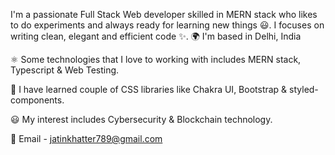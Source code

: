 I'm a passionate Full Stack Web developer skilled in MERN stack who likes to do experiments and always ready for learning new things 😃. I focuses on writing clean, elegant and efficient code ✨.
🌍 I'm based in Delhi, India

⚛️ Some technologies that I love to working with includes MERN stack, Typescript & Web Testing.

🚀 I have learned couple of CSS libraries like Chakra UI, Bootstrap & styled-components.

😃 My interest includes Cybersecurity & Blockchain technology.

📧 Email - jatinkhatter789@gmail.com
<!---
JatinKhatter07/JatinKhatter07 is a ✨ special ✨ repository because its `README.md` (this file) appears on your GitHub profile.
You can click the Preview link to take a look at your changes.
--->
